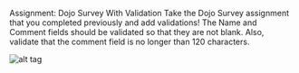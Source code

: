 Assignment: Dojo Survey With Validation
Take the Dojo Survey assignment that you completed previously and add validations! The Name and Comment fields should be validated so that they are not blank. Also, validate that the comment field is no longer than 120 characters.

![alt tag](https://user-images.githubusercontent.com/32435667/37874899-9bc8c426-3005-11e8-927c-6e8f301392c4.png)